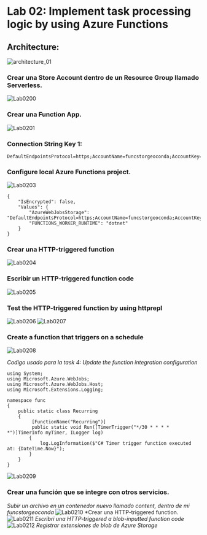 # Lab 02: Implement task processing logic by using Azure Functions

## Architecture:
![architecture_01](ZZ-lab/architecture_02.png)


### Crear una Store Account dentro de un Resource Group llamado Serverless. 
![Lab0200](ZZ-lab/Lab0200.png)

### Crear una Function App. 
![Lab0201](ZZ-lab/Lab0201.png)
### Connection String Key 1:

```
DefaultEndpointsProtocol=https;AccountName=funcstorgeoconda;AccountKey=2Y+fcKbyCujCLFrR4hjgXIk9pQbEmS0yEiaMdOYNxxaiFNwxamJfvKPgDI55yne/JbJson00nar1PrqoEvG3aA==;EndpointSuffix=core.windows.net
```


### Configure local Azure Functions project.
![Lab0203](ZZ-lab/Lab0203.png)


```
{
    "IsEncrypted": false,
    "Values": {
        "AzureWebJobsStorage": "DefaultEndpointsProtocol=https;AccountName=funcstorgeoconda;AccountKey=2Y+fcKbyCujCLFrR4hjgXIk9pQbEmS0yEiaMdOYNxxaiFNwxamJfvKPgDI55yne/JbJson00nar1PrqoEvG3aA==;EndpointSuffix=core.windows.net",
        "FUNCTIONS_WORKER_RUNTIME": "dotnet"
    }
}
```

### Crear una HTTP-triggered function
![Lab0204](ZZ-lab/Lab0204.png)
### Escribir un HTTP-triggered function code
![Lab0205](ZZ-lab/Lab0205.png)

### Test the HTTP-triggered function by using httprepl
![Lab0206](ZZ-lab/Lab0206.png)
![Lab0207](ZZ-lab/Lab0207.png)
### Create a function that triggers on a schedule
![Lab0208](ZZ-lab/Lab0208.png)

*Codigo usado para la task 4: Update the function integration configuration*
```
using System;
using Microsoft.Azure.WebJobs;
using Microsoft.Azure.WebJobs.Host;
using Microsoft.Extensions.Logging;

namespace func
{
    public static class Recurring
    {
         [FunctionName("Recurring")]
         public static void Run([TimerTrigger("*/30 * * * * *")]TimerInfo myTimer, ILogger log)
        {
            log.LogInformation($"C# Timer trigger function executed at: {DateTime.Now}");
        }
    }
}
```

![Lab0209](ZZ-lab/Lab0209.png)

### Crear una función que se integre con otros servicios.

*Subir un archivo en un contenedor nuevo llamado content, dentro de mi funcstorgeoconda*
![Lab0210](ZZ-lab/Lab0210.png)
*Crear una HTTP-triggered function.
![Lab0211](ZZ-lab/Lab0211.png)
*Escribri una HTTP-triggered a blob-inputted function code*
![Lab0212](ZZ-lab/Lab0212.png)
*Registrar extensiones de blob de Azure Storage*

